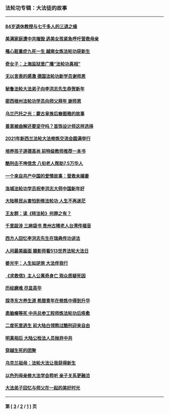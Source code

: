 ### 法轮功专辑：大法徒的故事
---
#### [84岁退休教授与七千多人的三退之缘](../../pages/nf1147481/n13796650.md?09130430) 
#### [美满家庭遭中共摧毁 逃美女孩紧急呼吁营救母亲](../../pages/nf1147481/n13792859.md?09130430) 
#### [罹心脏重症九死一生 越南女炼法轮功获新生](../../pages/nf1147481/n13732766.md?09130430) 
#### [奇女子：上海监狱里广播“法轮功真相”](../../pages/nf1147481/n13726443.md?09130430) 
#### [无以言表的感激 德国法轮功新学员谢师恩](../../pages/nf1147481/n13543790.md?09130430) 
#### [秘鲁法轮大法弟子向李洪志先生恭贺新年](../../pages/nf1147481/n13540182.md?09130430) 
#### [密西根州法轮功学员向师父拜年 谢师恩](../../pages/nf1147481/n13538183.md?09130430) 
#### [乌兰巴托之光：蒙古皇族后裔图雅的故事](../../pages/nf1147481/n13155759.md?09130430) 
#### [善意被曲解还要坚守吗？首饰设计师这样选择](../../pages/nf1147481/n13077575.md?09130430) 
#### [2021年新西兰法轮大法修炼交流会圆满举行](../../pages/nf1147481/n13033149.md?09130430) 
#### [培养孩子道德高尚 前特级教师推荐一本书](../../pages/nf1147481/n12938640.md?09130430) 
#### [酷刑击不垮信念 八旬老人帮助7.5万华人](../../pages/nf1147481/n12880712.md?09130430) 
#### [一个来自共产中国的爱情故事：营救未婚妻](../../pages/nf1147481/n12778386.md?09130430) 
#### [洛城法轮功学员祝李洪志大师中国新年好](../../pages/nf1147481/n12724685.md?09130430) 
#### [大陆移民从害怕到修法轮功 人生不再迷茫](../../pages/nf1147481/n12414325.md?09130430) 
#### [王友群：读《转法轮》何罪之有？](../../pages/nf1147481/n12408647.md?09130430) 
#### [千里跋涉 三麻袋书 贵州古稀老人台湾传福音](../../pages/nf1147481/n12198750.md?09130430) 
#### [西方人回忆李洪志先生在瑞典传功讲法](../../pages/nf1147481/n12099607.md?09130430) 
#### [人间最美画面 摄影师看513世界法轮大法日](../../pages/nf1147481/n12094118.md?09130430) 
#### [姜光宇：人生如逆旅 大法伴我行](../../pages/nf1147481/n12088664.md?09130430) 
#### [《求救信》主人公离奇身亡 观众质疑死因](../../pages/nf1147481/n11845215.md?09130430) 
#### [历经磨难 尽显英华](../../pages/nf1147481/n11723297.md?09130430) 
#### [探寻东方养生道 希腊青年在修炼中得到升华](../../pages/nf1147481/n11494502.md?09130430) 
#### [患脑瘤等死 中共总参工程师炼法轮功后痊愈](../../pages/nf1147481/n11466682.md?09130430) 
#### [二度死里逃生 前大陆白领熬过酷刑迎来自由](../../pages/nf1147481/n11368594.md?09130430) 
#### [明真相后 大陆公检法人员抛弃中共](../../pages/nf1147481/n11358618.md?09130430) 
#### [穿越生死的团聚](../../pages/nf1147481/n11258922.md?09130430) 
#### [乌克兰祖母：法轮大法让我获得新生](../../pages/nf1147481/n11269457.md?09130430) 
#### [以色列母亲修大法学会聆听 亲子关系更融洽](../../pages/nf1147481/n11268195.md?09130430) 
#### [大法弟子回忆与师父在一起的美好时光](../../pages/nf1147481/n11267759.md?09130430) 

---
#### 第 [ [3](./3.md?09130430) / [2](./2.md?09130430) / [1](./1.md?09130430) ] 页
